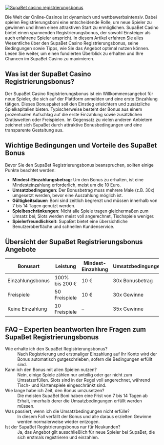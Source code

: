 [![SupaBet casino registrierungsbonus](https://123-caf.pages.dev/gitsignup.png)](https://vrmoo.ru/Bt82HjjY)

<p>Die Welt der Online-Casinos ist dynamisch und wettbewerbsintensiv. Dabei spielen Registrierungsboni eine entscheidende Rolle, um neue Spieler zu gewinnen und ihnen einen attraktiven Start zu ermöglichen. SupaBet Casino bietet einen spannenden Registrierungsbonus, der sowohl Einsteiger als auch erfahrene Spieler anspricht. In diesem Artikel erfahren Sie alles Wesentliche über den SupaBet Casino Registrierungsbonus, seine Bedingungen sowie Tipps, wie Sie das Angebot optimal nutzen können. Lesen Sie weiter, um einen fundierten Überblick zu erhalten und Ihre Chancen im SupaBet Casino zu maximieren.</p>  <h2>Was ist der SupaBet Casino Registrierungsbonus?</h2> <p>Der SupaBet Casino Registrierungsbonus ist ein Willkommensangebot für neue Spieler, die sich auf der Plattform anmelden und eine erste Einzahlung tätigen. Dieses Bonuspaket soll den Einstieg erleichtern und zusätzliche Spielkapitalien bieten. Typischerweise besteht der Bonus aus einem prozentualen Aufschlag auf die erste Einzahlung sowie zusätzlichen Gratiswetten oder Freispielen. Im Gegensatz zu vielen anderen Anbietern zeichnet sich SupaBet durch attraktive Bonusbedingungen und eine transparente Gestaltung aus.</p>  <h2>Wichtige Bedingungen und Vorteile des SupaBet Bonus</h2> <p>Bevor Sie den SupaBet Registrierungsbonus beanspruchen, sollten einige Punkte beachtet werden:</p> <ul>   <li><strong>Mindest-Einzahlungsbetrag:</strong> Um den Bonus zu erhalten, ist eine Mindesteinzahlung erforderlich, meist um die 10 Euro.</li>   <li><strong>Umsatzbedingungen:</strong> Der Bonusbetrag muss mehrere Male (z.B. 30x) umgesetzt werden, bevor eine Auszahlung möglich ist.</li>   <li><strong>Gültigkeitsdauer:</strong> Boni sind zeitlich begrenzt und müssen innerhalb von 7 bis 14 Tagen genutzt werden.</li>   <li><strong>Spielbeschränkungen:</strong> Nicht alle Spiele tragen gleichermaßen zum Umsatz bei; Slots werden meist voll angerechnet, Tischspiele weniger.</li>   <li><strong>Spielerfreundlichkeit:</strong> SupaBet bietet eine übersichtliche Benutzeroberfläche und schnellen Kundenservice.</li> </ul>  <h2>Übersicht der SupaBet Registrierungsbonus Angebote</h2> <table>   <thead>     <tr>       <th>Bonusart</th>       <th>Leistung</th>       <th>Mindest-Einzahlung</th>       <th>Umsatzbedingungen</th>       <th>Gültigkeit</th>     </tr>   </thead>   <tbody>     <tr>       <td>Einzahlungsbonus</td>       <td>100% bis 200 €</td>       <td>10 €</td>       <td>30x Bonusbetrag</td>       <td>14 Tage</td>     </tr>     <tr>       <td>Freispiele</td>       <td>50 Freispiele</td>       <td>10 €</td>       <td>30x Gewinne</td>       <td>7 Tage</td>     </tr>     <tr>       <td>Keine Einzahlung</td>       <td>10 Freispiele</td>       <td>–</td>       <td>35x Gewinne</td>       <td>7 Tage</td>     </tr>   </tbody> </table>  <h2>FAQ – Experten beantworten Ihre Fragen zum SupaBet Registrierungsbonus</h2> <dl>   <dt>Wie erhalte ich den SupaBet Registrierungsbonus?</dt>   <dd>Nach Registrierung und erstmaliger Einzahlung auf Ihr Konto wird der Bonus automatisch gutgeschrieben, sofern die Bedingungen erfüllt sind.</dd>    <dt>Kann ich den Bonus mit allen Spielen nutzen?</dt>   <dd>Nein, einige Spiele zählen nur anteilig oder gar nicht zum Umsatzerfüllen. Slots sind in der Regel voll angerechnet, während Tisch- und Kartenspiele eingeschränkt sind.</dd>    <dt>Wie lange habe ich Zeit, den Bonus umzusetzen?</dt>   <dd>Die meisten SupaBet Boni haben eine Frist von 7 bis 14 Tagen ab Erhalt, innerhalb derer die Umsatzbedingungen erfüllt werden müssen.</dd>    <dt>Was passiert, wenn ich die Umsatzbedingungen nicht erfülle?</dt>   <dd>In diesem Fall verfällt der Bonus und alle daraus erzielten Gewinne werden normalerweise wieder entzogen.</dd>    <dt>Ist der SupaBet Registrierungsbonus nur für Neukunden?</dt>   <dd>Ja, das Angebot gilt ausschließlich für neue Spieler bei SupaBet, die sich erstmals registrieren und einzahlen.</dd> </dl>